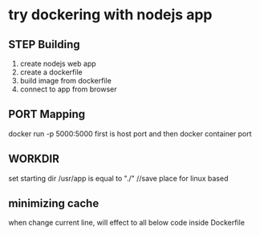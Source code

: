 
# try dockering with nodejs app

## STEP Building

1. create nodejs web app
2. create a dockerfile
3. build image from dockerfile
4. connect to app from browser


## PORT Mapping
docker run -p 5000:5000
first is host port and then docker container port

## WORKDIR
set starting dir
/usr/app is equal to "./" 
//save place for linux based

## minimizing cache 
when change current line, will effect to all below code inside Dockerfile